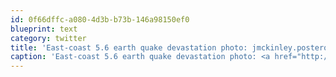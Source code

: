 ```yaml
---
id: 0f66dffc-a080-4d3b-b73b-146a98150ef0
blueprint: text
category: twitter
title: 'East-coast 5.6 earth quake devastation photo: jmckinley.posterous.com/dc-earthquake-…'
caption: 'East-coast 5.6 earth quake devastation photo: <a href="http://jmckinley.posterous.com/dc-earthquake-devastation" title="http://jmckinley.posterous.com/dc-earthquake-devastation" class="link link_untco">jmckinley.posterous.com/dc-earthquake-…</a>'
---
```

